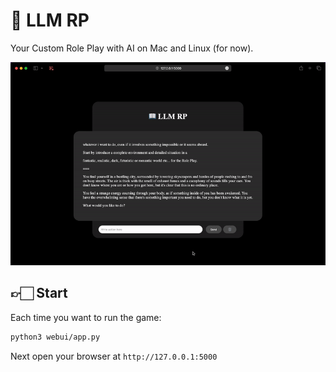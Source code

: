 # 📖 LLM RP

Your Custom Role Play with AI on Mac and Linux (for now).

![LLM RP](exemple.gif)

## 👉🏻 Start

Each time you want to run the game:

```bash
python3 webui/app.py
```

Next open your browser at `http://127.0.0.1:5000`
